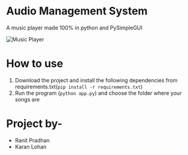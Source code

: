 # Audio Management System

A music player made 100% in python and PySimpleGUI

![Music Player](https://i.ibb.co/v38GPKX/Screenshot-5.png)

# How to use

1. Download the project and install the following dependencies from requirements.txt(`pip install -r requirements.txt`)
2. Run the program (`python app.py`) and choose the folder where your songs are

# Project by-
- Ranit Pradhan
- Karan Lohan

